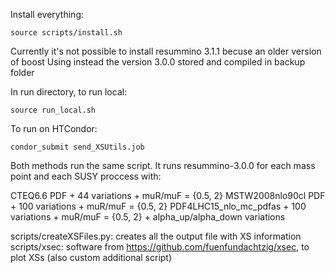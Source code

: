 
Install everything:

	source scripts/install.sh

Currently it's not possible to install resummino 3.1.1 becuse an older version of boost
Using instead the version 3.0.0 stored and compiled in backup folder

In run directory, to run local:

	source run_local.sh

To run on HTCondor:

	condor_submit send_XSUtils.job

Both methods run the same script. It runs resummino-3.0.0 for each mass point and each SUSY proccess with:

CTEQ6.6 PDF + 44 variations + muR/muF = {0.5, 2}
MSTW2008nlo90cl PDF + 100 variations + muR/muF = {0.5, 2}
PDF4LHC15_nlo_mc_pdfas + 100 variations + muR/muF = {0.5, 2} + alpha_up/alpha_down variations


scripts/createXSFiles.py: creates all the output file with XS information
scripts/xsec: software from https://github.com/fuenfundachtzig/xsec, to plot XSs (also custom additional script)